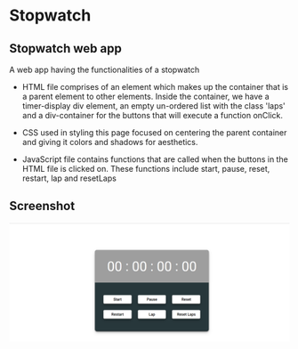 # Stopwatch

## Stopwatch web app

A web app having the functionalities of a stopwatch

* HTML file comprises of an element which makes up the container that is a parent element to other elements. Inside the container, we have a timer-display div element, an empty un-ordered list with the class 'laps' and a div-container for the buttons that will execute a function onClick.

* CSS used in styling this page focused on centering the parent container and giving it colors and shadows for aesthetics.

* JavaScript file contains functions that are called when the buttons in the HTML file is clicked on. These functions include start, pause, reset, restart, lap and resetLaps

## Screenshot

<img src="img/Screenshot (183).png" alt="">
